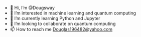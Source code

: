 - 👋 Hi, I’m @Dougsway
- 👀 I’m interested in machine learning and quantum computing
- 🌱 I’m currently learning Python and Jupyter
- 💞️ I’m looking to collaborate on quantum computing 
- 📫 How to reach me Douglas196482@yahoo.com

<!---
Dougsway/Dougsway is a ✨ special ✨ repository because its `README.md` (this file) appears on your GitHub profile.
You can click the Preview link to take a look at your changes.
--->
